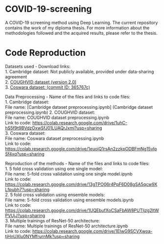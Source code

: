 # COVID-19-screening
A COVID-19 screening method using Deep Learning. 
The current repository contains the work of my diploma thesis. For more information about the methodologies followed and the acquired results, please refer to the thesis.

# Code Reproduction
Datasets used - Download links:  
	    1. Cambridge dataset: Not publicly available, provided under data-sharing agreement  
	    2. [COUGHVID dataset (version 2.0)](https://zenodo.org/record/4498364#.YWauRhpByUk)  
	    3. [Coswara dataset: (commit ID: 365767c)](https://github.com/iiscleap/Coswara-Data)    

Data Preprocessing - Name of the files and links to code files:  
	1. Cambridge dataset:   
		File name: [Cambridge dataset preprocessing.ipynb] (Cambridge dataset preprocessing.ipynb) 
	2. COUGHVID dataset:   
		File name: COUGHVID dataset preprocessing.ipynb  
		Link to code: https://colab.research.google.com/drive/1uhC-hS5f9t9BVdzOxwSfJ01LUAQrJxmj?usp=sharing  
	3. Coswara dataset:   
		File name: Coswara dataset preprocessing.ipynb  
		Link to code: https://colab.research.google.com/drive/1euoiQ1rsAn2zzkpODBFmNg15vIpSf4xq?usp=sharing  
	
Reproduction of the methods - Name of the files and links to code files:  
	1. 5 fold cross validation using one single model:   
		File name: 5-fold cross validation using one single model.ipynb  
		Link to code: https://colab.research.google.com/drive/13gTPO06r4PpF6D08gSA5qcw9XLfpubh7?usp=sharing  
	2. 5 fold cross validation using ensemble models:   
		File name: 5-fold cross validation using ensemble models.ipynb  
		Link to code: https://colab.research.google.com/drive/1UQEbufXoCSaFbAW8PUTljzg2ltWPVUjJ?usp=sharing  
	3. Multiple trainings of ResNet-50 architecture:   
		File name: Multiple trainings of ResNet-50 architecture.ipynb    
		Link to code: https://colab.research.google.com/drive/1EIwG9SCVXwoa-tjHnUXIu0NYMfrurnMk?usp=sharing  
